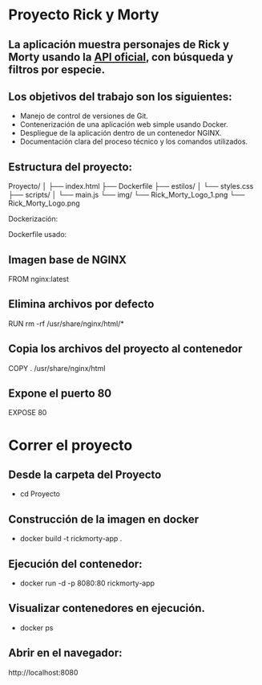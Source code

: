 

# Proyecto Rick y Morty

## La aplicación muestra personajes de Rick y Morty usando la [API oficial](https://rickandmortyapi.com/), con búsqueda y filtros por especie.

## Los objetivos del trabajo son los siguientes:
- Manejo de control de versiones de Git.
- Contenerización de una aplicación web simple usando Docker.
- Despliegue de la aplicación dentro de un contenedor NGINX.
- Documentación clara del proceso técnico y los comandos utilizados.

## Estructura del proyecto: 

Proyecto/
│
├── index.html
├── Dockerfile
├── estilos/
│ └── styles.css
├── scripts/
│ └── main.js
└── img/
  └── Rick_Morty_Logo_1.png
  └── Rick_Morty_Logo.png

Dockerización:

Dockerfile usado:

## Imagen base de NGINX
FROM nginx:latest

## Elimina archivos por defecto
RUN rm -rf /usr/share/nginx/html/*

## Copia los archivos del proyecto al contenedor
COPY . /usr/share/nginx/html

## Expone el puerto 80
EXPOSE 80

# Correr el proyecto

## Desde la carpeta del Proyecto 

 - cd Proyecto

## Construcción de la imagen en docker

 - docker build -t rickmorty-app .

## Ejecución del contenedor: 

 - docker run -d -p 8080:80 rickmorty-app

## Visualizar contenedores en ejecución.

 - docker ps 

## Abrir en el navegador:

 http://localhost:8080
